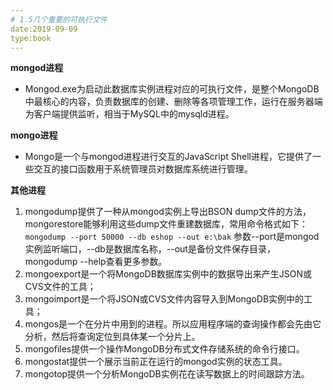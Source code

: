 ```yaml
---
# 1.5几个重要的可执行文件
date:2019-09-09
type:book
---
```


**mongod进程**

- Mongod.exe为启动此数据库实例进程对应的可执行文件，是整个MongoDB中最核心的内容，负责数据库的创建、删除等各项管理工作，运行在服务器端为客户端提供监听，相当于MySQL中的mysqld进程。

**mongo进程**

- Mongo是一个与mongod进程进行交互的JavaScript Shell进程，它提供了一些交互的接口函数用于系统管理员对数据库系统进行管理。

**其他进程**

1. mongodump提供了一种从mongod实例上导出BSON dump文件的方法，mongorestore能够利用这些dump文件重建数据库，常用命令格式如下：
   `mongodump --port 50000 --db eshop --out e:\bak`
   参数--port是mongod实例监听端口，--db是数据库名称，--out是备份文件保存目录， mongodump --help查看更多参数。
2. mongoexport是一个将MongoDB数据库实例中的数据导出来产生JSON或CVS文件的工具；
3. mongoimport是一个将JSON或CVS文件内容导入到MongoDB实例中的工具；
4. mongos是一个在分片中用到的进程。所以应用程序端的查询操作都会先由它分析，然后将查询定位到具体某一个分片上。
5. mongofiles提供一个操作MongoDB分布式文件存储系统的命令行接口。
6. mongostat提供一个展示当前正在运行的mongod实例的状态工具。
7. mongotop提供一个分析MongoDB实例花在读写数据上的时间跟踪方法。

